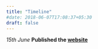 ```yaml
---
title: "Timeline"
#date: 2018-06-07T17:08:37+05:30
draft: false
---
```


_15th June_ **Published the [website](http://localhost:1313/e1ixir/ "E1ixir")**
